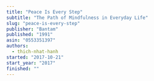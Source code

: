 ```yaml
---
title: "Peace Is Every Step"
subtitle: "The Path of Mindfulness in Everyday Life"
slug: "peace-is-every-step"
publisher: "Bantam"
published: "1991"
asin: "0553351397"
authors:
  - thich-nhat-hanh
started: "2017-10-21"
start_year: "2017"
finished: ""
---
```

